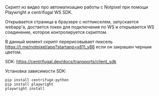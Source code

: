 Скрипт из видео про автоматизацию работы с Notpixel при помощи Playwright и centrifugal WS SDK.

Открывается страница в браузере с нотпикселем, запускается webapp'a, достается токен для подключения по WS и открывается WS соединение, которое контролируется скриптом.

В данный момент скрипт перерисовывает пиксель https://t.me/notpixel/app?startapp=x811_y86 если он закрашен черным цветом.

SDK: https://centrifugal.dev/docs/transports/client_sdk

Установка зависимости SDK:
```
pip install centrifuge-python
pip install playwright
playwright install
```
